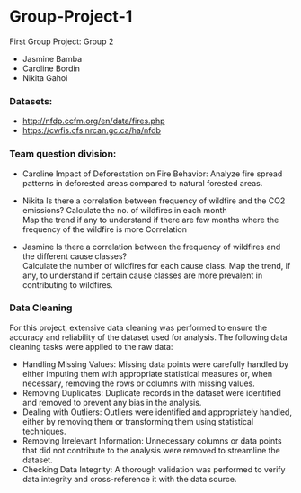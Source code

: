 # Group-Project-1
First Group Project: Group 2
- Jasmine Bamba
- Caroline Bordin 
- Nikita Gahoi

### Datasets: 
- http://nfdp.ccfm.org/en/data/fires.php
- https://cwfis.cfs.nrcan.gc.ca/ha/nfdb

### Team question division: 


- Caroline Impact of Deforestation on Fire Behavior:
      Analyze fire spread patterns in deforested areas compared to natural forested areas.

- Nikita Is there a correlation between frequency of wildfire and the CO2 emissions? 
       Calculate the no. of wildfires in each month  
       Map the trend if any to understand if there are few months where the frequency of the wildfire is more
       Correlation

- Jasmine Is there a correlation between the frequency of wildfires and the different cause classes?  
      Calculate the number of wildfires for each cause class. 
      Map the trend, if any, to understand if certain cause classes are more prevalent in contributing to wildfires.

### Data Cleaning

For this project, extensive data cleaning was performed to ensure the accuracy and reliability of the dataset used for analysis. The following data cleaning tasks were applied to the raw data:

- Handling Missing Values: Missing data points were carefully handled by either imputing them with appropriate statistical measures or, when necessary, removing the rows or columns with missing values.
- Removing Duplicates: Duplicate records in the dataset were identified and removed to prevent any bias in the analysis.
- Dealing with Outliers: Outliers were identified and appropriately handled, either by removing them or transforming them using statistical techniques.
- Removing Irrelevant Information: Unnecessary columns or data points that did not contribute to the analysis were removed to streamline the dataset.
- Checking Data Integrity: A thorough validation was performed to verify data integrity and cross-reference it with the data source.
